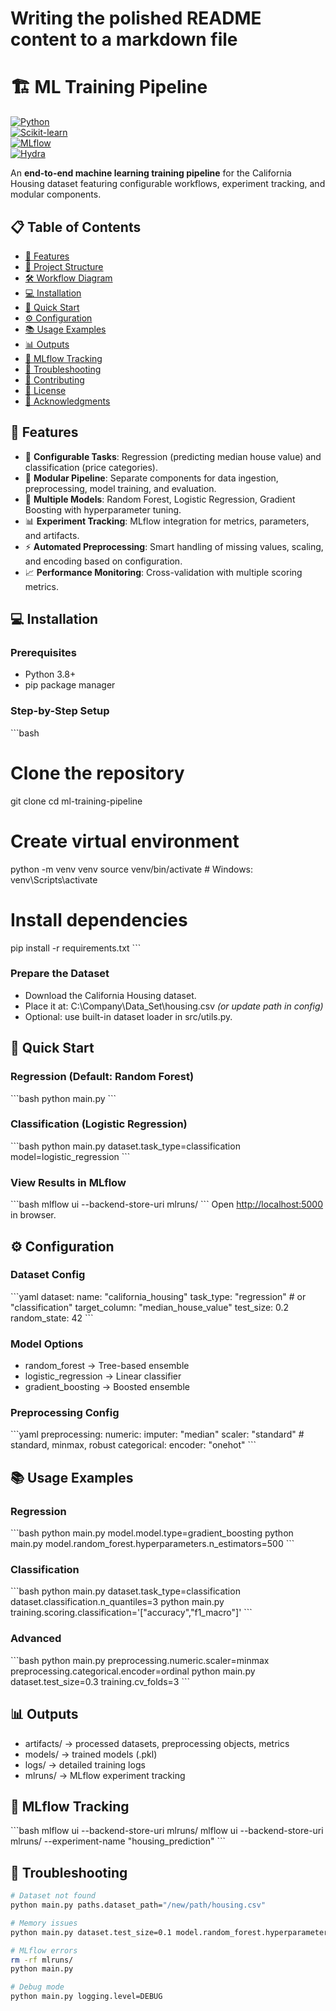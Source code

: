 # Writing the polished README content to a markdown file

# 🏗️ ML Training Pipeline

[![Python](https://img.shields.io/badge/Python-3.8%2B-blue)](https://www.python.org/)  
[![Scikit-learn](https://img.shields.io/badge/Scikit--learn-1.0%2B-orange)](https://scikit-learn.org/stable/)  
[![MLflow](https://img.shields.io/badge/MLflow-2.0%2B-red)](https://mlflow.org/)  
[![Hydra](https://img.shields.io/badge/Hydra-1.3%2B-green)](https://hydra.cc/)

An **end-to-end machine learning training pipeline** for the California Housing dataset featuring configurable workflows, experiment tracking, and modular components.

## 📋 Table of Contents
- [🚀 Features](#-features)  
- [📁 Project Structure](#-project-structure)  
- [🛠️ Workflow Diagram](#-workflow-diagram)  
- [💻 Installation](#-installation)  
- [🏃 Quick Start](#-quick-start)  
- [⚙️ Configuration](#-configuration)  
- [📚 Usage Examples](#-usage-examples)  
- [📊 Outputs](#-outputs)  
- [🔬 MLflow Tracking](#-mlflow-tracking)  
- [🐛 Troubleshooting](#-troubleshooting)  
- [🤝 Contributing](#-contributing)  
- [📄 License](#-license)  
- [🙏 Acknowledgments](#-acknowledgments)  

## 🚀 Features
- 🔧 **Configurable Tasks**: Regression (predicting median house value) and classification (price categories).  
- 🧩 **Modular Pipeline**: Separate components for data ingestion, preprocessing, model training, and evaluation.  
- 🤖 **Multiple Models**: Random Forest, Logistic Regression, Gradient Boosting with hyperparameter tuning.  
- 📊 **Experiment Tracking**: MLflow integration for metrics, parameters, and artifacts.  
- ⚡ **Automated Preprocessing**: Smart handling of missing values, scaling, and encoding based on configuration.  
- 📈 **Performance Monitoring**: Cross-validation with multiple scoring metrics.  

## 💻 Installation
### Prerequisites
- Python 3.8+  
- pip package manager  

### Step-by-Step Setup
\`\`\`bash
# Clone the repository
git clone <repository-url>
cd ml-training-pipeline

# Create virtual environment
python -m venv venv
source venv/bin/activate   # Windows: venv\Scripts\activate

# Install dependencies
pip install -r requirements.txt
\`\`\`

### Prepare the Dataset
- Download the California Housing dataset.  
- Place it at: C:\\Company\\Data_Set\\housing.csv *(or update path in config)*  
- Optional: use built-in dataset loader in src/utils.py.

## 🏃 Quick Start
### Regression (Default: Random Forest)
\`\`\`bash
python main.py
\`\`\`

### Classification (Logistic Regression)
\`\`\`bash
python main.py dataset.task_type=classification model=logistic_regression
\`\`\`

### View Results in MLflow
\`\`\`bash
mlflow ui --backend-store-uri mlruns/
\`\`\`
Open [http://localhost:5000](http://localhost:5000) in browser.

## ⚙️ Configuration
### Dataset Config
\`\`\`yaml
dataset:
  name: "california_housing"
  task_type: "regression"  # or "classification"
  target_column: "median_house_value"
  test_size: 0.2
  random_state: 42
\`\`\`

### Model Options
- random_forest → Tree-based ensemble  
- logistic_regression → Linear classifier  
- gradient_boosting → Boosted ensemble  

### Preprocessing Config
\`\`\`yaml
preprocessing:
  numeric:
    imputer: "median"
    scaler: "standard"   # standard, minmax, robust
  categorical:
    encoder: "onehot"
\`\`\`

## 📚 Usage Examples
### Regression
\`\`\`bash
python main.py model.model.type=gradient_boosting
python main.py model.random_forest.hyperparameters.n_estimators=500
\`\`\`

### Classification
\`\`\`bash
python main.py dataset.task_type=classification dataset.classification.n_quantiles=3
python main.py training.scoring.classification='["accuracy","f1_macro"]'
\`\`\`

### Advanced
\`\`\`bash
python main.py preprocessing.numeric.scaler=minmax preprocessing.categorical.encoder=ordinal
python main.py dataset.test_size=0.3 training.cv_folds=3
\`\`\`

## 📊 Outputs
- artifacts/ → processed datasets, preprocessing objects, metrics  
- models/ → trained models (.pkl)  
- logs/ → detailed training logs  
- mlruns/ → MLflow experiment tracking  

## 🔬 MLflow Tracking
\`\`\`bash
mlflow ui --backend-store-uri mlruns/
mlflow ui --backend-store-uri mlruns/ --experiment-name "housing_prediction"
\`\`\`

## 🐛 Troubleshooting
```bash
# Dataset not found
python main.py paths.dataset_path="/new/path/housing.csv"

# Memory issues
python main.py dataset.test_size=0.1 model.random_forest.hyperparameters.max_depth=10

# MLflow errors
rm -rf mlruns/
python main.py

# Debug mode
python main.py logging.level=DEBUG


